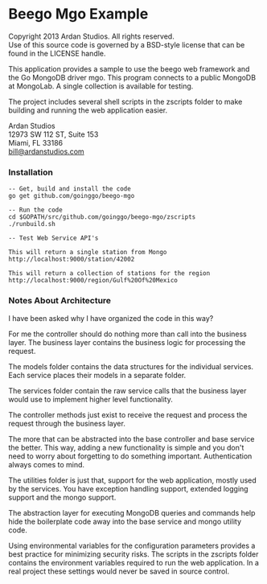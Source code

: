 # Beego Mgo Example

Copyright 2013 Ardan Studios. All rights reserved.  
Use of this source code is governed by a BSD-style license that can be found in the LICENSE handle.

This application provides a sample to use the beego web framework and the Go MongoDB driver mgo. This program connects to a public MongoDB at MongoLab. A single collection is available for testing.

The project includes several shell scripts in the zscripts folder to make building and running the web application easier.

Ardan Studios  
12973 SW 112 ST, Suite 153  
Miami, FL 33186  
bill@ardanstudios.com

### Installation

	-- Get, build and install the code
	go get github.com/goinggo/beego-mgo
	
	-- Run the code
	cd $GOPATH/src/github.com/goinggo/beego-mgo/zscripts
	./runbuild.sh
	
	-- Test Web Service API's
	
	This will return a single station from Mongo
	http://localhost:9000/station/42002
	
	This will return a collection of stations for the region
	http://localhost:9000/region/Gulf%20Of%20Mexico

### Notes About Architecture

I have been asked why I have organized the code in this way?

For me the controller should do nothing more than call into the business layer. The business layer contains the business logic for processing the request.

The models folder contains the data structures for the individual services. Each service places their models in a separate folder.

The services folder contain the raw service calls that the business layer would use to implement higher level functionality.

The controller methods just exist to receive the request and process the request through the business layer.

The more that can be abstracted into the base controller and base service the better. This way, adding a new functionality is simple and you don't need to worry about forgetting to do something important. Authentication always comes to mind.

The utilities folder is just that, support for the web application, mostly used by the services. You have exception handling support, extended logging support and the mongo support.

The abstraction layer for executing MongoDB queries and commands help hide the boilerplate code away into the base service and mongo utility code.

Using environmental variables for the configuration parameters provides a best practice for minimizing security risks. The scripts in the zscripts folder contains the environment variables required to run the web application. In a real project these settings would never be saved in source control.
